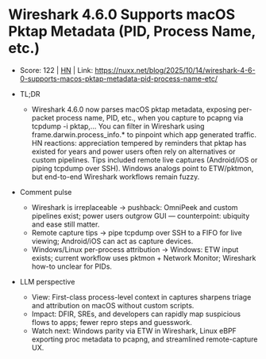 # Wireshark 4.6.0 Supports macOS Pktap Metadata (PID, Process Name, etc.)

- Score: 122 | [HN](https://news.ycombinator.com/item?id=45580315) | Link: https://nuxx.net/blog/2025/10/14/wireshark-4-6-0-supports-macos-pktap-metadata-pid-process-name-etc/

- TL;DR
    - Wireshark 4.6.0 now parses macOS pktap metadata, exposing per-packet process name, PID, etc., when you capture to pcapng via tcpdump -i pktap,... You can filter in Wireshark using frame.darwin.process_info.* to pinpoint which app generated traffic. HN reactions: appreciation tempered by reminders that pktap has existed for years and power users often rely on alternatives or custom pipelines. Tips included remote live captures (Android/iOS or piping tcpdump over SSH). Windows analogs point to ETW/pktmon, but end-to-end Wireshark workflows remain fuzzy.

- Comment pulse
    - Wireshark is irreplaceable → pushback: OmniPeek and custom pipelines exist; power users outgrow GUI — counterpoint: ubiquity and ease still matter.
    - Remote capture tips → pipe tcpdump over SSH to a FIFO for live viewing; Android/iOS can act as capture devices.
    - Windows/Linux per-process attribution → Windows: ETW input exists; current workflow uses pktmon + Network Monitor; Wireshark how-to unclear for PIDs.

- LLM perspective
    - View: First-class process-level context in captures sharpens triage and attribution on macOS without custom scripts.
    - Impact: DFIR, SREs, and developers can rapidly map suspicious flows to apps; fewer repro steps and guesswork.
    - Watch next: Windows parity via ETW in Wireshark, Linux eBPF exporting proc metadata to pcapng, and streamlined remote-capture UX.
